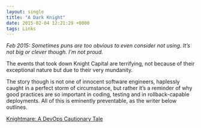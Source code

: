 ```yaml
---
layout: single
title: "A Dark Knight"
date: 2015-02-04 12:21:29 +0000
tags: Links
---
```

_Feb 2015: Sometimes puns are too obvious to even consider not using. It’s not big or clever though. I’m not proud._

The events that took down Knight Capital are terrifying, not because of their exceptional nature but due to their very 
mundanity.

The story though is not one of innocent software engineers, haplessly caught in a perfect storm of circumstance, but 
rather it’s a reminder of why good practices are so important in coding, testing and in rollback-capable deployments. 
All of this is eminently preventable, as the writer below outlines.

[Knightmare: A DevOps Cautionary Tale](https://dougseven.com/2014/04/17/knightmare-a-devops-cautionary-tale/)
